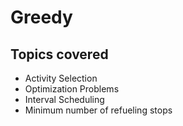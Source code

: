 # Greedy

## Topics covered
- Activity Selection
- Optimization Problems
- Interval Scheduling
- Minimum number of refueling stops